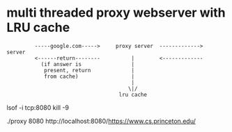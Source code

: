 # multi threaded proxy webserver with LRU cache



             -----google.com----->     proxy server  ------------->   server
             <------return--------          |        <-------------  
               (if answer is                |
                present, return             |
                from cache)                 |
                                            |
                                           \|/
                                        lru cache



lsof -i tcp:8080
kill -9 <pid>

./proxy 8080
http://localhost:8080/https://www.cs.princeton.edu/
